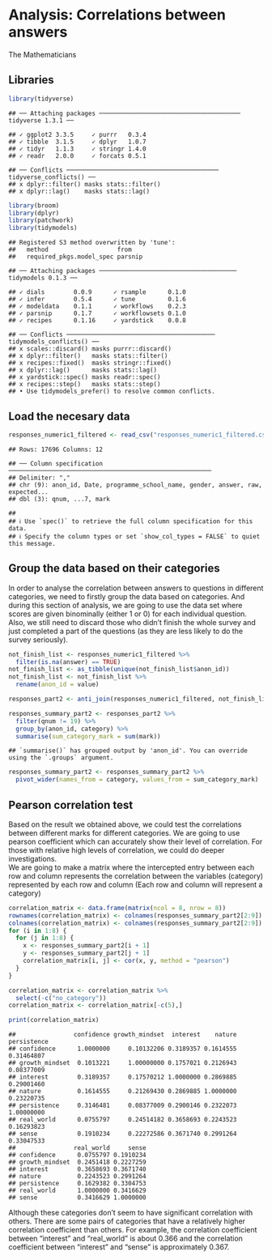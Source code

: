 Analysis: Correlations between answers
================
The Mathematicians

## Libraries

``` r
library(tidyverse)
```

    ## ── Attaching packages ─────────────────────────────────────── tidyverse 1.3.1 ──

    ## ✓ ggplot2 3.3.5     ✓ purrr   0.3.4
    ## ✓ tibble  3.1.5     ✓ dplyr   1.0.7
    ## ✓ tidyr   1.1.3     ✓ stringr 1.4.0
    ## ✓ readr   2.0.0     ✓ forcats 0.5.1

    ## ── Conflicts ────────────────────────────────────────── tidyverse_conflicts() ──
    ## x dplyr::filter() masks stats::filter()
    ## x dplyr::lag()    masks stats::lag()

``` r
library(broom)
library(dplyr)
library(patchwork)
library(tidymodels)
```

    ## Registered S3 method overwritten by 'tune':
    ##   method                   from   
    ##   required_pkgs.model_spec parsnip

    ## ── Attaching packages ────────────────────────────────────── tidymodels 0.1.3 ──

    ## ✓ dials        0.0.9      ✓ rsample      0.1.0 
    ## ✓ infer        0.5.4      ✓ tune         0.1.6 
    ## ✓ modeldata    0.1.1      ✓ workflows    0.2.3 
    ## ✓ parsnip      0.1.7      ✓ workflowsets 0.1.0 
    ## ✓ recipes      0.1.16     ✓ yardstick    0.0.8

    ## ── Conflicts ───────────────────────────────────────── tidymodels_conflicts() ──
    ## x scales::discard() masks purrr::discard()
    ## x dplyr::filter()   masks stats::filter()
    ## x recipes::fixed()  masks stringr::fixed()
    ## x dplyr::lag()      masks stats::lag()
    ## x yardstick::spec() masks readr::spec()
    ## x recipes::step()   masks stats::step()
    ## • Use tidymodels_prefer() to resolve common conflicts.

## Load the necesary data

``` r
responses_numeric1_filtered <- read_csv("responses_numeric1_filtered.csv")
```

    ## Rows: 17696 Columns: 12

    ## ── Column specification ────────────────────────────────────────────────────────
    ## Delimiter: ","
    ## chr (9): anon_id, Date, programme_school_name, gender, answer, raw, expected...
    ## dbl (3): qnum, ...7, mark

    ## 
    ## ℹ Use `spec()` to retrieve the full column specification for this data.
    ## ℹ Specify the column types or set `show_col_types = FALSE` to quiet this message.

## Group the data based on their categories

In order to analyse the correlation between answers to questions in
different categories, we need to firstly group the data based on
categories. And during this section of analysis, we are going to use the
data set where scores are given binominally (either 1 or 0) for each
individual question. Also, we still need to discard those who didn’t
finish the whole survey and just completed a part of the questions (as
they are less likely to do the survey seriously).

``` r
not_finish_list <- responses_numeric1_filtered %>%
  filter(is.na(answer) == TRUE) 
not_finish_list <- as_tibble(unique(not_finish_list$anon_id))
not_finish_list <- not_finish_list %>%
  rename(anon_id = value)

responses_part2 <- anti_join(responses_numeric1_filtered, not_finish_list, by = "anon_id")

responses_summary_part2 <- responses_part2 %>%
  filter(qnum != 19) %>%
  group_by(anon_id, category) %>%
  summarise(sum_category_mark = sum(mark))
```

    ## `summarise()` has grouped output by 'anon_id'. You can override using the `.groups` argument.

``` r
responses_summary_part2 <- responses_summary_part2 %>%
  pivot_wider(names_from = category, values_from = sum_category_mark)
```

## Pearson correlation test

Based on the result we obtained above, we could test the correlations
between different marks for different categories. We are going to use
pearson coefficient which can accurately show their level of
correlation. For those with relative high levels of correlation, we
could do deeper investigations.  
We are going to make a matrix where the intercepted entry between each
row and column represents the correlation between the variables
(category) represented by each row and column (Each row and column will
represent a category)

``` r
correlation_matrix <- data.frame(matrix(ncol = 8, nrow = 8))
rownames(correlation_matrix) <- colnames(responses_summary_part2[2:9])
colnames(correlation_matrix) <- colnames(responses_summary_part2[2:9])
for (i in 1:8) {
  for (j in 1:8) {
    x <- responses_summary_part2[i + 1]
    y <- responses_summary_part2[j + 1]
    correlation_matrix[i, j] <- cor(x, y, method = "pearson")
  }
}

correlation_matrix <- correlation_matrix %>%
  select(-c("no_category"))
correlation_matrix <- correlation_matrix[-c(5),]

print(correlation_matrix)
```

    ##                confidence growth_mindset  interest    nature persistence
    ## confidence      1.0000000     0.10132206 0.3189357 0.1614555  0.31464807
    ## growth_mindset  0.1013221     1.00000000 0.1757021 0.2126943  0.08377009
    ## interest        0.3189357     0.17570212 1.0000000 0.2869885  0.29001460
    ## nature          0.1614555     0.21269430 0.2869885 1.0000000  0.23220735
    ## persistence     0.3146481     0.08377009 0.2900146 0.2322073  1.00000000
    ## real_world      0.0755797     0.24514182 0.3658693 0.2243523  0.16293823
    ## sense           0.1910234     0.22272586 0.3671740 0.2991264  0.33047533
    ##                real_world     sense
    ## confidence      0.0755797 0.1910234
    ## growth_mindset  0.2451418 0.2227259
    ## interest        0.3658693 0.3671740
    ## nature          0.2243523 0.2991264
    ## persistence     0.1629382 0.3304753
    ## real_world      1.0000000 0.3416629
    ## sense           0.3416629 1.0000000

Although these categories don’t seem to have significant correlation
with others. There are some pairs of categories that have a relatively
higher correlation coefficient than others. For example, the correlation
coefficient between “interest” and “real\_world” is about 0.366 and the
correlation coefficient between “interest” and “sense” is approximately
0.367.
